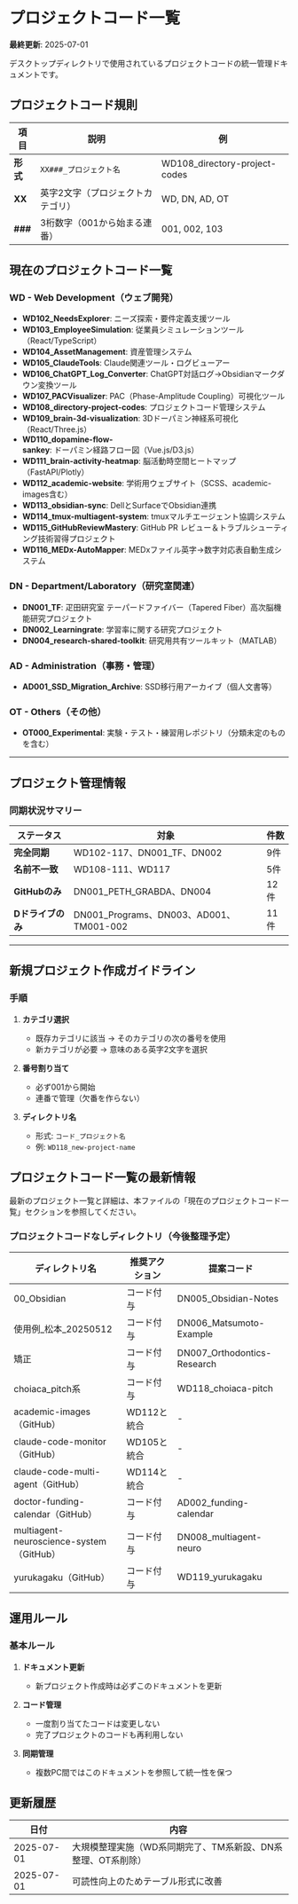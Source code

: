 # プロジェクトコード一覧

**最終更新**: 2025-07-01

デスクトップディレクトリで使用されているプロジェクトコードの統一管理ドキュメントです。

## プロジェクトコード規則

| 項目 | 説明 | 例 |
|------|------|----|
| **形式** | `XX###_プロジェクト名` | WD108_directory-project-codes |
| **XX** | 英字2文字（プロジェクトカテゴリ） | WD, DN, AD, OT |
| **###** | 3桁数字（001から始まる連番） | 001, 002, 103 |


## 現在のプロジェクトコード一覧

### WD - Web Development（ウェブ開発）
- **WD102_NeedsExplorer**: ニーズ探索・要件定義支援ツール
- **WD103_EmployeeSimulation**: 従業員シミュレーションツール（React/TypeScript）
- **WD104_AssetManagement**: 資産管理システム
- **WD105_ClaudeTools**: Claude関連ツール・ログビューアー
- **WD106_ChatGPT_Log_Converter**: ChatGPT対話ログ→Obsidianマークダウン変換ツール
- **WD107_PACVisualizer**: PAC（Phase-Amplitude Coupling）可視化ツール
- **WD108_directory-project-codes**: プロジェクトコード管理システム
- **WD109_brain-3d-visualization**: 3Dドーパミン神経系可視化（React/Three.js）
- **WD110_dopamine-flow-sankey**: ドーパミン経路フロー図（Vue.js/D3.js）
- **WD111_brain-activity-heatmap**: 脳活動時空間ヒートマップ（FastAPI/Plotly）
- **WD112_academic-website**: 学術用ウェブサイト（SCSS、academic-images含む）
- **WD113_obsidian-sync**: DellとSurfaceでObsidian連携
- **WD114_tmux-multiagent-system**: tmuxマルチエージェント協調システム
- **WD115_GitHubReviewMastery**: GitHub PR レビュー＆トラブルシューティング技術習得プロジェクト
- **WD116_MEDx-AutoMapper**: MEDxファイル英字→数字対応表自動生成システム

### DN - Department/Laboratory（研究室関連）
- **DN001_TF**: 疋田研究室 テーパードファイバー（Tapered Fiber）高次脳機能研究プロジェクト
- **DN002_Learningrate**: 学習率に関する研究プロジェクト
- **DN004_research-shared-toolkit**: 研究用共有ツールキット（MATLAB）


### AD - Administration（事務・管理）
- **AD001_SSD_Migration_Archive**: SSD移行用アーカイブ（個人文書等）

### OT - Others（その他）
- **OT000_Experimental**: 実験・テスト・練習用レポジトリ（分類未定のものを含む）


---

## プロジェクト管理情報

### 同期状況サマリー

| ステータス | 対象 | 件数 |
|----------|------|------|
| **完全同期** | WD102-117、DN001_TF、DN002 | 9件 |
| **名前不一致** | WD108-111、WD117 | 5件 |
| **GitHubのみ** | DN001_PETH_GRABDA、DN004 | 12件 |
| **Dドライブのみ** | DN001_Programs、DN003、AD001、TM001-002 | 11件 |



---

## 新規プロジェクト作成ガイドライン

### 手順

1. **カテゴリ選択**
   - 既存カテゴリに該当 → そのカテゴリの次の番号を使用
   - 新カテゴリが必要 → 意味のある英字2文字を選択

2. **番号割り当て**
   - 必ず001から開始
   - 連番で管理（欠番を作らない）

3. **ディレクトリ名**
   - 形式: `コード_プロジェクト名`
   - 例: `WD118_new-project-name`



## プロジェクトコード一覧の最新情報

最新のプロジェクト一覧と詳細は、本ファイルの「現在のプロジェクトコード一覧」セクションを参照してください。

### プロジェクトコードなしディレクトリ（今後整理予定）

| ディレクトリ名 | 推奨アクション | 提案コード |
|---------------|----------------|----------|
| 00_Obsidian | コード付与 | DN005_Obsidian-Notes |
| 使用例_松本_20250512 | コード付与 | DN006_Matsumoto-Example |
| 矯正 | コード付与 | DN007_Orthodontics-Research |
| choiaca_pitch系 | コード付与 | WD118_choiaca-pitch |
| academic-images（GitHub） | WD112と統合 | - |
| claude-code-monitor（GitHub） | WD105と統合 | - |
| claude-code-multi-agent（GitHub） | WD114と統合 | - |
| doctor-funding-calendar（GitHub） | コード付与 | AD002_funding-calendar |
| multiagent-neuroscience-system（GitHub） | コード付与 | DN008_multiagent-neuro |
| yurukagaku（GitHub） | コード付与 | WD119_yurukagaku |

## 運用ルール

### 基本ルール

1. **ドキュメント更新**
   - 新プロジェクト作成時は必ずこのドキュメントを更新

2. **コード管理**
   - 一度割り当てたコードは変更しない
   - 完了プロジェクトのコードも再利用しない

3. **同期管理**
   - 複数PC間ではこのドキュメントを参照して統一性を保つ


## 更新履歴

| 日付 | 内容 |
|------|------|
| 2025-07-01 | 大規模整理実施（WD系同期完了、TM系新設、DN系整理、OT系削除） |
| 2025-07-01 | 可読性向上のためテーブル形式に改善 |